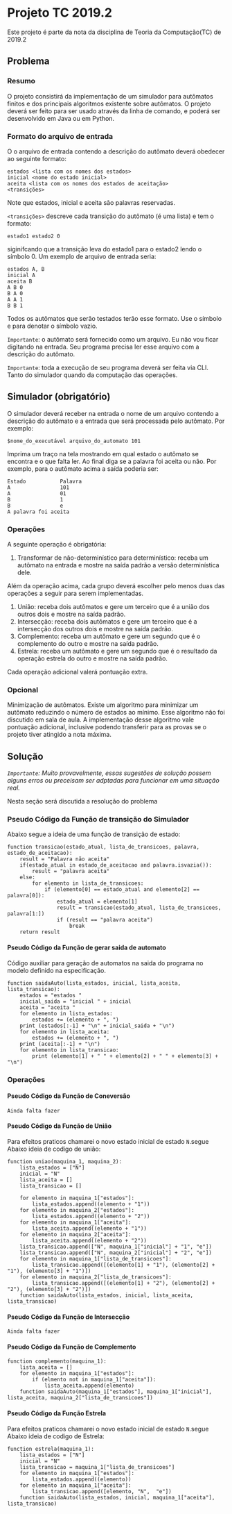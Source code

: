 # Projeto TC 2019.2

Este projeto é parte da nota da disciplina de Teoria da Computação(TC) de 2019.2

## Problema

### Resumo

O projeto consistirá da implementação de um simulador para autômatos finitos e dos principais algoritmos existente sobre autômatos. O projeto deverá ser feito para ser usado através da linha de comando, e poderá ser desenvolvido em Java ou em Python.

### Formato do arquivo de entrada

O o arquivo de entrada contendo a descrição do autômato deverá obedecer ao seguinte formato:

```{text}
estados <lista com os nomes dos estados>
inicial <nome do estado inicial>
aceita <lista com os nomes dos estados de aceitação>
<transições>
````

Note que estados, inicial e aceita são palavras reservadas.

`<transições>` descreve cada transição do autômato (é uma lista) e tem o formato:

```{text}
estado1 estado2 0
````

siginifcando que a transição leva do estado1 para o estado2 lendo o símbolo 0.
Um exemplo de arquivo de entrada seria:

```{text}
estados A, B
inicial A
aceita B
A B 0
B A 0
A A 1
B B 1
```

Todos os autômatos que serão testados terão esse formato. Use o símbolo e para denotar o símbolo vazio.

`Importante`: o autômato será fornecido como um arquivo. Eu não vou ficar digitando na entrada. Seu programa precisa ler esse arquivo com a descrição do autômato.

`Importante`: toda a execução de seu programa deverá ser feita via CLI. Tanto do simulador quando da computação das operações.

## Simulador (obrigatório)

O simulador deverá receber na entrada o nome de um arquivo contendo a descrição do autômato e a entrada que será processada pelo autômato. Por exemplo:

```{text}
$nome_do_executável arquivo_do_automato 101
```

Imprima um traço na tela mostrando em qual estado o autômato se encontra e o que falta ler. Ao final diga se a palavra foi aceita ou não. Por exemplo, para o autômato acima a saída poderia ser:

```{text}
Estado           Palavra
A                101
A                01
B                1
B                e
A palavra foi aceita
````

### Operações

A seguinte operação é obrigatória:

1. Transformar de não-determinístico para determinístico: receba um autômato na entrada e mostre na saída padrão a versão determinística dele.

<p>Além da operação acima, cada grupo deverá escolher pelo menos duas das operações a seguir para serem implementadas.</p>

1. União: receba dois autômatos e gere um terceiro que é a união dos outros dois e mostre na saída padrão.
2. Intersecção: receba dois autômatos e gere um terceiro que é a intersecção dos outros dois e mostre na saída padrão.
3. Complemento: receba um autômato e gere um segundo que é o complemento do outro e mostre na saída padrão.
4. Estrela: receba um autômato e gere um segundo que é o resultado da operação estrela do outro e mostre na saída padrão.

Cada operação adicional valerá pontuação extra.

### Opcional

<p>Minimização de autômatos. Existe um algoritmo para minimizar um autômato reduzindo o número de estados ao mínimo. Esse algoritmo não foi discutido em sala de aula. A implementação desse algoritmo vale pontuação adicional, inclusive podendo transferir para as provas se o projeto tiver atingido a nota máxima.</p>

## Solução

*`Importante`: Muito provavelmente, essas sugestões de solução possem alguns erros ou preceisam ser adptadas para funcionar em uma situação real.*

Nesta seção será discutida a resolução do problema

### Pseudo Código da Função de transição do Simulador

Abaixo segue a ideia de uma função de transição de estado:

```{text}
function transicao(estado_atual, lista_de_transicoes, palavra, estado_de_aceitacao):
    result = "Palavra não aceita"
    if(estado_atual in estado_de_aceitacao and palavra.isvazia()):
        result = "palavra aceita"
    else:
        for elemento in lista_de_transicoes:
            if (elemento[0] == estado_atual and elemento[2] == palavra[0]):
                estado_atual = elemento[1]
                result = transicao(estado_atual, lista_de_transicoes, palavra[1:])
                if (result == "palavra aceita")
                    break
    return result
```

#### Pseudo Código da Função de gerar saida de automato

Código auxiliar para geração de automatos na saida do programa no modelo definido na especificação.

```{text}
function saidaAuto(lista_estados, inicial, lista_aceita, lista_transicao):
    estados = "estados "
    inicial_saida = "inicial " + inicial
    aceita = "aceita "
    for elemento in lista_estados:
        estados += (elemento + ", ")
    print (estados[:-1] + "\n" + inicial_saida + "\n")
    for elemento in lista_aceita:
        estados += (elemento + ", ")
    print (aceita[:-1] + "\n")
    for elemento in lista_transicao:
        print (elemento[1] + " " + elemento[2] + " " + elemento[3] + "\n")
```

### Operações

#### Pseudo Código da Função de Coneversão

```{text}
Ainda falta fazer
```

#### Pseudo Código da Função de União

Para efeitos praticos chamarei o novo estado inicial de estado `N`.segue Abaixo ideia de codigo de união:

```{text}
function uniao(maquina_1, maquina_2):
    lista_estados = ["N"]
    inicial = "N"
    lista_aceita = [] 
    lista_transicao = []

    for elemento in maquina_1["estados"]:
        lista_estados.append((elemento + "1"))
    for elemento in maquina_2["estados"]:
        lista_estados.append((elemento + "2"))
    for elemento in maquina_1["aceita"]:
        lista_aceita.append((elemento + "1"))
    for elemento in maquina_2["aceita"]:
        lista_aceita.append((elemento + "2"))
    lista_transicao.append(["N", maquina_1["inicial"] + "1", "e"])
    lista_transicao.append(["N", maquina_2["inicial"] + "2", "e"])
    for elemento in maquina_1["lista_de_transicoes"]:
        lista_transicao.append([(elemento[1] + "1"), (elemento[2] + "1"), (elemento[3] + "1")])
    for elemento in maquina_2["lista_de_transicoes"]:
        lista_transicao.append([(elemento[1] + "2"), (elemento[2] + "2"), (elemento[3] + "2")])
    function saidaAuto(lista_estados, inicial, lista_aceita, lista_transicao)
```

#### Pseudo Código da Função de Intersecção

```{text}
Ainda falta fazer
```

#### Pseudo Código da Função de Complemento

```{text}
function complemento(maquina_1):
    lista_aceita = []
    for elemento in maquina_1["estados"]:
        if (elmento not in maquina_1["aceita"]):
            lista_aceita.append(elemento)
    function saidaAuto(maquina_1["estados"], maquina_1["inicial"], lista_aceita, maquina_2["lista_de_transicoes"])
```

#### Pseudo Código da Função Estrela

Para efeitos praticos chamarei o novo estado inicial de estado `N`.segue Abaixo ideia de codigo de Estrela:

```{text}
function estrela(maquina_1):
    lista_estados = ["N"]
    inicial = "N"
    lista_transicao = maquina_1["lista_de_transicoes"]
    for elemento in maquina_1["estados"]:
        lista_estados.append((elemento))
    for elemento in maquina_1["aceita"]:
        lista_transicao.append([elemento, "N",  "e"])
    function saidaAuto(lista_estados, inicial, maquina_1["aceita"], lista_transicao)
```